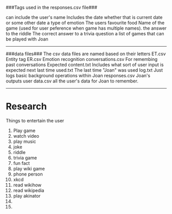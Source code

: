 ###Tags used in the responses.csv file###

<user-name>      can include the user's name
<date>           Includes the date whether that is current date or some other date
<emotion>        a type of emotion
<F-food>         The users favourite food
<game-name>      Name of the game (used for user peference when game has multiple names).
<riddle-answer>  the answer to the riddle
<correct-answer> The correct answer to a trivia question
<list-games>     a list of games that can be played with Joan

______________________________________________________________________________________________________________

###data files###
The csv data files are named based on their letters
ET.csv                    Entity tag
ER.csv                    Emotion recognition
conversations.csv         For remembing past conversations
Expected content.txt      Includes what sort of user input is expected next
last time used.txt        The last time "Joan" was used
log.txt                   Just logs basic background operations within Joan
responses.csv             Joan's outputs
user data.csv             all the user's data for Joan to remember.


______________________________________________________________________________________________________________
Research
=========
Things to entertain the user
1) Play game
2) watch video 
3) play music
4) joke
5) riddle
6) trivia game
7) fun fact
8) play wiki game
9) phone person
10) xkcd
11) read wikihow
12) read wikipedia
13) play akinator
14)
15) 

